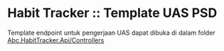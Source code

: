 # Habit Tracker :: Template UAS PSD

Template endpoint untuk pengerjaan UAS dapat dibuka di dalam folder [Abc.HabitTracker.Api/Controllers](Abc.HabitTracker.Api/Controllers)